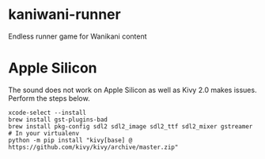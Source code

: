 # kaniwani-runner
Endless runner game for Wanikani content


# Apple Silicon

The sound does not work on Apple Silicon as well as Kivy 2.0 makes issues. Perform the steps below.

```
xcode-select --install
brew install gst-plugins-bad
brew install pkg-config sdl2 sdl2_image sdl2_ttf sdl2_mixer gstreamer
# In your virtualenv
python -m pip install "kivy[base] @ https://github.com/kivy/kivy/archive/master.zip"
```
